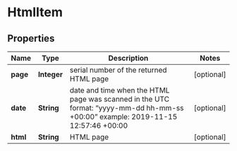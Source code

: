 

# HtmlItem


## Properties

| Name | Type | Description | Notes |
|------------ | ------------- | ------------- | -------------|
|**page** | **Integer** | serial number of the returned HTML page |  [optional] |
|**date** | **String** | date and time when the HTML page was scanned in the UTC format: “yyyy-mm-dd hh-mm-ss +00:00” example: 2019-11-15 12:57:46 +00:00 |  [optional] |
|**html** | **String** | HTML page |  [optional] |



